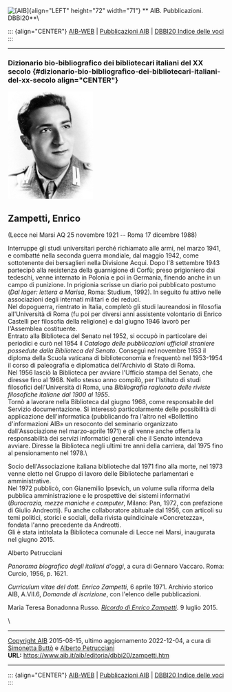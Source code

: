 ![\[AIB\]](/aib/wi/aibv72.gif){align="LEFT" height="72" width="71"}
** AIB. Pubblicazioni. DBBI20**\

::: {align="CENTER"}
[AIB-WEB](/) \| [Pubblicazioni AIB](/pubblicazioni/) \| [DBBI20 Indice
delle voci](dbbi20.htm)
:::

------------------------------------------------------------------------

### Dizionario bio-bibliografico dei bibliotecari italiani del XX secolo {#dizionario-bio-bibliografico-dei-bibliotecari-italiani-del-xx-secolo align="CENTER"}

![\[Ritratto\]](zampetti.jpg)

## Zampetti, Enrico

(Lecce nei Marsi AQ 25 novembre 1921 -- Roma 17 dicembre 1988)

Interruppe gli studi universitari perché richiamato alle armi, nel marzo
1941, e combatté nella seconda guerra mondiale, dal maggio 1942, come
sottotenente dei bersaglieri nella Divisione Acqui. Dopo l\'8 settembre
1943 partecipò alla resistenza della guarnigione di Corfù; preso
prigioniero dai tedeschi, venne internato in Polonia e poi in Germania,
finendo anche in un campo di punizione. In prigionia scrisse un diario
poi pubblicato postumo (*Dal lager: lettera a Marisa*, Roma: Studium,
1992). In seguito fu attivo nelle associazioni degli internati militari
e dei reduci.\
Nel dopoguerra, rientrato in Italia, completò gli studi laureandosi in
filosofia all\'Università di Roma (fu poi per diversi anni assistente
volontario di Enrico Castelli per filosofia della religione) e dal
giugno 1946 lavorò per l\'Assemblea costituente.\
Entrato alla Biblioteca del Senato nel 1952, si occupò in particolare
dei periodici e curò nel 1954 il *Catalogo delle pubblicazioni ufficiali
straniere possedute dalla Biblioteca del Senato*. Conseguì nel novembre
1953 il diploma della Scuola vaticana di biblioteconomia e frequentò nel
1953-1954 il corso di paleografia e diplomatica dell\'Archivio di Stato
di Roma.\
Nel 1956 lasciò la Biblioteca per avviare l\'Ufficio stampa del Senato,
che diresse fino al 1968. Nello stesso anno compilò, per l\'Istituto di
studi filosofici dell\'Università di Roma, una *Bibliografia ragionata
delle riviste filosofiche italiane dal 1900 al 1955*.\
Tornò a lavorare nella Biblioteca dal giugno 1968, come responsabile del
Servizio documentazione. Si interessò particolarmente delle possibilità
di applicazione dell\'informatica (pubblicando fra l\'altro nel
«Bollettino d\'informazioni AIB» un resoconto del seminario organizzato
dall\'Associazione nel marzo-aprile 1971) e gli venne anche offerta la
responsabilità dei servizi informatici generali che il Senato intendeva
avviare. Diresse la Biblioteca negli ultimi tre anni della carriera, dal
1975 fino al pensionamento nel 1978.\

Socio dell\'Associazione italiana biblioteche dal 1971 fino alla morte,
nel 1973 venne eletto nel Gruppo di lavoro delle Biblioteche
parlamentari e amministrative.\
Nel 1972 pubblicò, con Gianemilio Ipsevich, un volume sulla riforma
della pubblica amministrazione e le prospettive dei sistemi informativi
(*Burocrazia, mezze maniche e computer*, Milano: Pan, 1972, con
prefazione di Giulio Andreotti). Fu anche collaboratore abituale dal
1956, con articoli su temi politici, storici e sociali, della rivista
quindicinale «Concretezza», fondata l\'anno precedente da Andreotti.\
Gli è stata intitolata la Biblioteca comunale di Lecce nei Marsi,
inaugurata nel giugno 2015.

Alberto Petrucciani

*Panorama biografico degli italiani d\'oggi*, a cura di Gennaro Vaccaro.
Roma: Curcio, 1956, p. 1621.

*Curriculum vitae del dott. Enrico Zampetti*, 6 aprile 1971. Archivio
storico AIB, A.VII.6, *Domande di iscrizione*, con l\'elenco delle
pubblicazioni.

Maria Teresa Bonadonna Russo. *[Ricordo di Enrico
Zampetti](https://www.assexdipendenti.it/visite-guidate/personaggi-e-momenti-da-ricordare/110-ricordo-di-enrico-zampetti)*.
9 luglio 2015.

\

------------------------------------------------------------------------

[Copyright AIB](/su-questo-sito/dichiarazione-di-copyright-aib-web/)
2015-08-15, ultimo aggiornamento 2022-12-04, a cura di [Simonetta
Buttò](/aib/redazione3.htm) e [Alberto
Petrucciani](/su-questo-sito/redazione-aib-web/)\
**URL:** https://www.aib.it/aib/editoria/dbbi20/zampetti.htm

------------------------------------------------------------------------

::: {align="CENTER"}
[AIB-WEB](/) \| [Pubblicazioni AIB](/pubblicazioni/) \| [DBBI20 Indice
delle voci](dbbi20.htm)
:::
